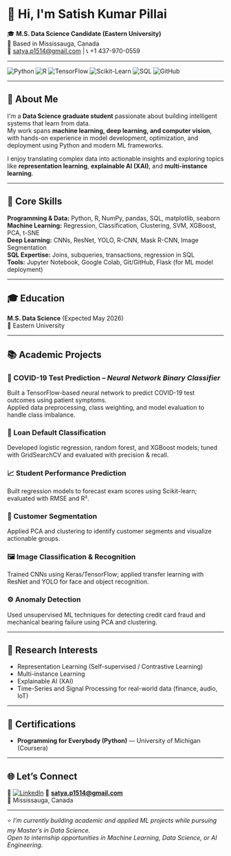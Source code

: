 # 👋 Hi, I'm Satish Kumar Pillai  

🎓 **M.S. Data Science Candidate (Eastern University)**  
📍 Based in Mississauga, Canada  
📧 satya.p1514@gmail.com | 📞 +1 437-970-0559  

---

![Python](https://img.shields.io/badge/Python-3.8%2B-blue.svg)
![R](https://img.shields.io/badge/R-Programming-lightblue.svg)
![TensorFlow](https://img.shields.io/badge/TensorFlow-Deep%20Learning-orange.svg)
![Scikit-Learn](https://img.shields.io/badge/Scikit--Learn-Machine%20Learning-yellow.svg)
![SQL](https://img.shields.io/badge/SQL-Data%20Queries-blue.svg)
![GitHub](https://img.shields.io/badge/GitHub-Version%20Control-black.svg)

---

## 🧠 About Me  

I'm a **Data Science graduate student** passionate about building intelligent systems that learn from data.  
My work spans **machine learning, deep learning, and computer vision**, with hands-on experience in model development, optimization, and deployment using Python and modern ML frameworks.  

I enjoy translating complex data into actionable insights and exploring topics like **representation learning**, **explainable AI (XAI)**, and **multi-instance learning**.

---

## 🧰 Core Skills  

**Programming & Data:** Python, R, NumPy, pandas, SQL, matplotlib, seaborn  
**Machine Learning:** Regression, Classification, Clustering, SVM, XGBoost, PCA, t-SNE  
**Deep Learning:** CNNs, ResNet, YOLO, R-CNN, Mask R-CNN, Image Segmentation  
**SQL Expertise:** Joins, subqueries, transactions, regression in SQL  
**Tools:** Jupyter Notebook, Google Colab, Git/GitHub, Flask (for ML model deployment)  

---

## 🎓 Education  

**M.S. Data Science** (Expected May 2026)  
📍 Eastern University  

---

## 📚 Academic Projects  

### 🧠 COVID-19 Test Prediction – *Neural Network Binary Classifier*  
Built a TensorFlow-based neural network to predict COVID-19 test outcomes using patient symptoms.  
Applied data preprocessing, class weighting, and model evaluation to handle class imbalance.  

### 🎯 Loan Default Classification  
Developed logistic regression, random forest, and XGBoost models; tuned with GridSearchCV and evaluated with precision & recall.  

### 📈 Student Performance Prediction  
Built regression models to forecast exam scores using Scikit-learn; evaluated with RMSE and R².  

### 👥 Customer Segmentation  
Applied PCA and clustering to identify customer segments and visualize actionable groups.  

### 🖼️ Image Classification & Recognition  
Trained CNNs using Keras/TensorFlow; applied transfer learning with ResNet and YOLO for face and object recognition.  

### ⚙️ Anomaly Detection  
Used unsupervised ML techniques for detecting credit card fraud and mechanical bearing failure using PCA and clustering.  

---

## 🔬 Research Interests  

- Representation Learning (Self-supervised / Contrastive Learning)  
- Multi-instance Learning  
- Explainable AI (XAI)  
- Time-Series and Signal Processing for real-world data (finance, audio, IoT)  

---

## 📜 Certifications  

- **Programming for Everybody (Python)** — University of Michigan (Coursera)  

---

## 🌐 Let’s Connect  

💼 [![LinkedIn](https://img.shields.io/badge/LinkedIn-blue?logo=linkedin&logoColor=white)](https://www.linkedin.com/in/satish-k-089167260) 
📧 **satya.p1514@gmail.com**  
📍 Mississauga, Canada  

---

⭐ *I’m currently building academic and applied ML projects while pursuing my Master’s in Data Science.  
Open to internship opportunities in Machine Learning, Data Science, or AI Engineering.*  

